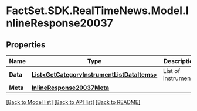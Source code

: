 # FactSet.SDK.RealTimeNews.Model.InlineResponse20037

## Properties

Name | Type | Description | Notes
------------ | ------------- | ------------- | -------------
**Data** | [**List&lt;GetCategoryInstrumentListDataItems&gt;**](GetCategoryInstrumentListDataItems.md) | List of instruments. | [optional] 
**Meta** | [**InlineResponse20037Meta**](InlineResponse20037Meta.md) |  | [optional] 

[[Back to Model list]](../README.md#documentation-for-models) [[Back to API list]](../README.md#documentation-for-api-endpoints) [[Back to README]](../README.md)

